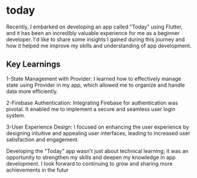 # today

Recently, I embarked on developing an app called "Today" using Flutter, and it has been an incredibly valuable experience for me as a beginner developer. I'd like to share some insights I gained during this journey and how it helped me improve my skills and understanding of app development.

## Key Learnings
1-State Management with Provider:
I learned how to effectively manage state using Provider in my app, which allowed me to organize and handle data more efficiently.

2-Firebase Authentication:
Integrating Firebase for authentication was pivotal. It enabled me to implement a secure and seamless user login system.

3-User Experience Design:
I focused on enhancing the user experience by designing intuitive and appealing user interfaces, leading to increased user satisfaction and engagement.

Developing the "Today" app wasn't just about technical learning; it was an opportunity to strengthen my skills and deepen my knowledge in app development. I look forward to continuing to grow and sharing more achievements in the futur
